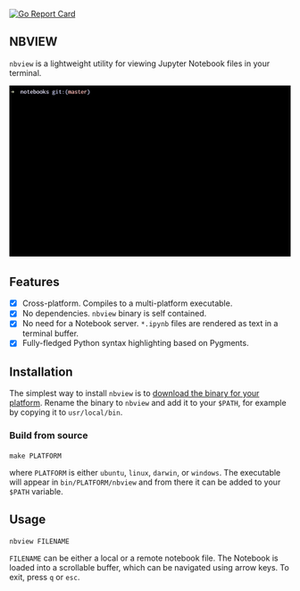 [![Go Report Card](https://goreportcard.com/badge/github.com/beringresearch/nbview)](https://goreportcard.com/report/github.com/beringresearch/nbview)

## NBVIEW

`nbview` is a lightweight utility for viewing Jupyter Notebook files in your terminal.

![nbview](screenshot.gif)

## Features

- [x] Cross-platform. Compiles to a multi-platform executable.
- [x] No dependencies. `nbview` binary is self contained.
- [x] No need for a Notebook server. `*.ipynb` files are rendered as text in a terminal buffer.
- [x] Fully-fledged Python syntax highlighting based on Pygments.

## Installation

The simplest way to install `nbview` is to [download the binary for your platform](https://github.com/beringresearch/nbview/releases). Rename the binary to `nbview` and add it to your `$PATH`, for example by copying it to `usr/local/bin`.

### Build from source

`make PLATFORM`

where `PLATFORM` is either `ubuntu`, `linux`, `darwin`, or `windows`. The executable will appear in `bin/PLATFORM/nbview` and from there it can be added to your `$PATH` variable.

## Usage

`nbview FILENAME`

`FILENAME` can be either a local or a remote notebook file. The Notebook is loaded into a scrollable buffer, which can be navigated using arrow keys. To exit, press `q` or `esc`.
